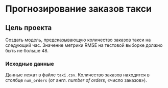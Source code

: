 # Прогнозирование заказов такси

## Цель проекта

Создать модель, предсказывающую количество заказов такси на следующий час.
Значение метрики RMSE на тестовой выборке должно быть не больше 48.


### Исходные данные
Данные лежат в файле `taxi.csv`. Количество заказов находится в столбце `num_orders` (от англ. *number of orders*, «число заказов»).